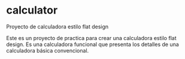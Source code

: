 # calculator
Proyecto de calculadora estilo flat design

Este es un proyecto de practica para crear una calculadora estilo flat design. Es una calculadora funcional que presenta los detalles de una calculadora básica convencional. 
